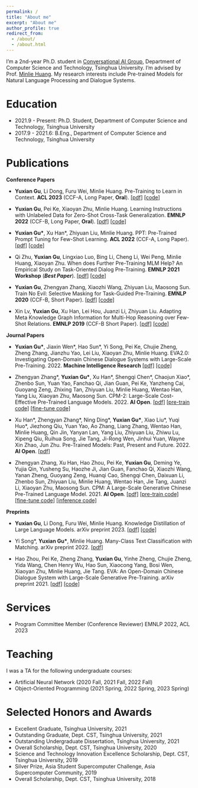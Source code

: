 ```yaml
---
permalink: /
title: "About me"
excerpt: "About me"
author_profile: true
redirect_from: 
  - /about/
  - /about.html
---
```


I’m a 2nd-year Ph.D. student in [Conversational AI Group](http://coai.cs.tsinghua.edu.cn/), Department of Computer Science and Technology, Tsinghua University. I’m advised by Prof. [Minlie Huang](http://coai.cs.tsinghua.edu.cn/hml). My research interests include Pre-trained Models for Natural Language Processing and Dialogue Systems.

Education
======

+ 2021.9 - Present: Ph.D. Student, Department of Computer Science and Technology, Tsinghua University
+ 2017.9 - 2021.6: B.Eng., Department of Computer Science and Technology, Tsinghua University

Publications
======

**Conference Papers**

+ **Yuxian Gu**, Li Dong, Furu Wei, Minlie Huang. Pre-Training to Learn in Context. **ACL 2023** (CCF-A, Long Paper, **Oral**). [[pdf]](https://arxiv.org/pdf/2305.09137.pdf) [[code]](https://github.com/thu-coai/PICL)

+ **Yuxian Gu**, Pei Ke, Xiaoyan Zhu, Minlie Huang. Learning Instructions with Unlabeled Data for Zero-Shot Cross-Task Generalization. **EMNLP 2022** (CCF-B, Long Paper, **Oral**). [[pdf]](https://arxiv.org/pdf/2210.09175.pdf) [[code]](https://github.com/thu-coai/UDIT)

+ **Yuxian Gu\***, Xu Han\*, Zhiyuan Liu, Minlie Huang. PPT: Pre-Trained Prompt Tuning for Few-Shot Learning. **ACL 2022** (CCF-A, Long Paper). [[pdf]](https://aclanthology.org/2022.acl-long.576.pdf) [[code]](https://github.com/thu-coai/PPT)

+ Qi Zhu, **Yuxian Gu**, Lingxiao Luo, Bing Li, Cheng Li, Wei Peng, Minlie Huang, Xiaoyan Zhu. When does Further Pre-Training MLM Help? An Empirical Study on Task-Oriented Dialog Pre-Training. **EMNLP 2021 Workshop** (***Best Paper***). [[pdf]](https://aclanthology.org/2021.insights-1.9.pdf) [[code]](https://github.com/zqwerty/ToDDAPT)

+ **Yuxian Gu**, Zhengyan Zhang, Xiaozhi Wang, Zhiyuan Liu, Maosong Sun. Train No Evil: Selective Masking for Task-Guided Pre-Training. **EMNLP 2020** (CCF-B, Short Paper). [[pdf]](https://aclanthology.org/2020.emnlp-main.566.pdf) [[code]](https://github.com/thunlp/SelectiveMasking)

+ Xin Lv, **Yuxian Gu**, Xu Han, Lei Hou, Juanzi Li, Zhiyuan Liu. Adapting Meta Knowledge Graph Information for Multi-Hop Reasoning over Few-Shot Relations. **EMNLP 2019** (CCF-B Short Paper). [[pdf]](https://aclanthology.org/D19-1334.pdf) [[code]](https://github.com/THU-KEG/MetaKGR)

**Journal Papers**

+ **Yuxian Gu\***, Jiaxin Wen\*, Hao Sun\*, Yi Song, Pei Ke, Chujie Zheng, Zheng Zhang, Jianzhu Yao, Lei Liu, Xiaoyan Zhu, Minlie Huang. EVA2.0: Investigating Open-Domain Chinese Dialogue Systems with Large-Scale Pre-Training. 2022. **Machine Intelligence Research** [[pdf]](https://link.springer.com/article/10.1007/s11633-022-1387-3) [[code]](https://github.com/thu-coai/EVA/)

+ Zhengyan Zhang\*, **Yuxian Gu\***, Xu Han\*, Shengqi Chen\*, Chaojun Xiao\*, Zhenbo Sun, Yuan Yao, Fanchao Qi, Jian Guan, Pei Ke, Yanzheng Cai, Guoyang Zeng, Zhixing Tan, Zhiyuan Liu, Minlie Huang, Wentao Han, Yang Liu, Xiaoyan Zhu, Maosong Sun. CPM-2: Large-Scale Cost-Effective Pre-Trained Language Models. 2022. **AI Open**. [[pdf]](https://www.sciencedirect.com/science/article/pii/S2666651021000310/pdfft?md5=46efc536c128aefd0ff69139f8627ddb&pid=1-s2.0-S2666651021000310-main.pdf) [[pre-train code]](https://github.com/TsinghuaAI/CPM-2-Pretrain) [[fine-tune code]](https://github.com/TsinghuaAI/CPM-1-Finetune)

+ Xu Han\*, Zhengyan Zhang\*, Ning Ding\*, **Yuxian Gu\***, Xiao Liu\*, Yuqi Huo\*, Jiezhong Qiu, Yuan Yao, Ao Zhang, Liang Zhang, Wentao Han, Minlie Huang, Qin Jin, Yanyan Lan, Yang Liu, Zhiyuan Liu, Zhiwu Lu, Xipeng Qiu, Ruihua Song, Jie Tang, Ji-Rong Wen, Jinhui Yuan, Wayne Xin Zhao, Jun Zhu. Pre-Trained Models: Past, Present and Future. 2022. **AI Open**. [[pdf]](https://www.sciencedirect.com/science/article/pii/S2666651021000231/pdfft?md5=e87250d675adde41b6836aed4df648b4&pid=1-s2.0-S2666651021000231-main.pdf)

+ Zhengyan Zhang, Xu Han, Hao Zhou, Pei Ke, **Yuxian Gu**, Deming Ye, Yujia Qin, Yusheng Su, Haozhe Ji, Jian Guan, Fanchao Qi, Xiaozhi Wang, Yanan Zheng, Guoyang Zeng, Huanqi Cao, Shengqi Chen, Daixuan Li, Zhenbo Sun, Zhiyuan Liu, Minlie Huang, Wentao Han, Jie Tang, Juanzi Li, Xiaoyan Zhu, Maosong Sun. CPM: A Large-Scale Generative Chinese Pre-Trained Language Model. 2021. **AI Open**. [[pdf]](https://www.sciencedirect.com/science/article/pii/S266665102100019X/pdfft?md5=c9c82038f6f237b8708270ed0fbbf80b&pid=1-s2.0-S266665102100019X-main.pdf) [[pre-train code]](https://github.com/TsinghuaAI/CPM-1-Pretrain) [[fine-tune code]](https://github.com/TsinghuaAI/CPM-1-Finetune) [[inference code]](https://github.com/TsinghuaAI/CPM-1-Generate)

**Preprints**

+ **Yuxian Gu**, Li Dong, Furu Wei, Minlie Huang. Knowledge Distillation of Large Language Models. arXiv preprint 2023. [[pdf]](https://arxiv.org/abs/2306.08543) [[code]](https://aka.ms/MiniLLM)

+ Yi Song\*, **Yuxian Gu\***, Minlie Huang. Many-Class Text Classification with Matching. arXiv preprint 2022. [[pdf]](https://arxiv.org/pdf/2205.11409.pdf)

+ Hao Zhou, Pei Ke, Zheng Zhang, **Yuxian Gu**, Yinhe Zheng, Chujie Zheng, Yida Wang, Chen Henry Wu, Hao Sun, Xiaocong Yang, Bosi Wen, Xiaoyan Zhu, Minlie Huang, Jie Tang. EVA: An Open-Domain Chinese Dialogue System with Large-Scale Generative Pre-Training. arXiv preprint 2021. [[pdf]](https://arxiv.org/pdf/2108.01547.pdf) [[code]](https://github.com/thu-coai/EVA/)

Services
======
+ Program Committee Member (Conference Reviewer) EMNLP 2022, ACL 2023

Teaching
======
I was a TA for the following undergraduate courses:

+ Artificial Neural Network (2020 Fall, 2021 Fall, 2022 Fall)
+ Object-Oriented Programming (2021 Spring, 2022 Spring, 2023 Spring)

Selected Honors and Awards
======

+ Excellent Graduate, Tsinghua University, 2021
+ Outstanding Graduate, Dept. CST, Tsinghua University, 2021
+ Outstanding Undergraduate Dissertation, Tsinghua University, 2021
+ Overall Scholarship, Dept. CST, Tsinghua University, 2020
+ Science and Technology Innovation Excellence Scholarship, Dept. CST, Tsinghua University, 2019
+ Silver Prize, Asia Student Supercomputer Challenge, Asia Supercomputer Community, 2019
+ Overall Scholarship, Dept. CST, Tsinghua University, 2018

<!-- I have also created [a set of Jupyter notebooks](https://github.com/academicpages/academicpages.github.io/tree/master/markdown_generator
) that converts a CSV containing structured data about talks or presentations into individual markdown files that will be properly formatted for the academicpages template. The sample CSVs in that directory are the ones I used to create my own personal website at stuartgeiger.com. My usual workflow is that I keep a spreadsheet of my publications and talks, then run the code in these notebooks to generate the markdown files, then commit and push them to the GitHub repository.

How to edit your site's GitHub repository
------
Many people use a git client to create files on their local computer and then push them to GitHub's servers. If you are not familiar with git, you can directly edit these configuration and markdown files directly in the github.com interface. Navigate to a file (like [this one](https://github.com/academicpages/academicpages.github.io/blob/master/_talks/2012-03-01-talk-1.md) and click the pencil icon in the top right of the content preview (to the right of the "Raw | Blame | History" buttons). You can delete a file by clicking the trashcan icon to the right of the pencil icon. You can also create new files or upload files by navigating to a directory and clicking the "Create new file" or "Upload files" buttons. 

Example: editing a markdown file for a talk
![Editing a markdown file for a talk](/images/editing-talk.png)

For more info
------
More info about configuring academicpages can be found in [the guide](https://academicpages.github.io/markdown/). The [guides for the Minimal Mistakes theme](https://mmistakes.github.io/minimal-mistakes/docs/configuration/) (which this theme was forked from) might also be helpful. -->

